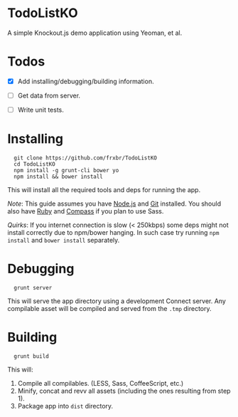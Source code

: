 TodoListKO
==========

A simple Knockout.js demo application using Yeoman, et al.

Todos
==

- [X] Add installing/debugging/building information.
- [ ] Get data from server.
- [ ] Write unit tests.


Installing
==

``` 
  git clone https://github.com/frxbr/TodoListKO
  cd TodoListKO
  npm install -g grunt-cli bower yo
  npm install && bower install
```

This will install all the required tools and deps for running the app.

*Note*: 
This guide assumes you have [Node.js](http://nodejs.org) and [Git](http://git-scm.com/) installed.
You should also have [Ruby](http://www.ruby-lang.org/) and [Compass](http://compass-style.org/) if you plan to use Sass.


*Quirks*: 
If you internet connection is slow (< 250kbps) some deps might not install correctly due to npm/bower hanging.
In such case try running ```npm install``` and ```bower install``` separately.

Debugging
==

```
  grunt server
```

This will serve the app directory using a development Connect server.
Any compilable asset will be compiled and served from the ```.tmp``` directory.

Building
==

```
  grunt build
```

This will:

  1. Compile all compilables. (LESS, Sass, CoffeeScript, etc.)
  2. Minify, concat and revv all assets (including the ones resulting from step 1).
  3. Package app into ```dist``` directory.
